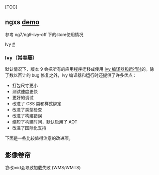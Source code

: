 [TOC]

## ngxs [demo](https://github.com/ngxs/store/tree/master/integrations)

参考 ng7/ng9-ivy-off 下的store使用情况

Ivy [#](https://zhuanlan.zhihu.com/p/105522992)

### Ivy（常春藤）

默认情况下，版本 9 会把所有的应用程序迁移成使用 [Ivy 编译器和运行时](https://link.zhihu.com/?target=https%3A//angular.cn/guide/ivy)的。除了数以百计的 bug 修复之外，Ivy 编译器和运行时还提供了许多优点：

- 打包尺寸更小
- 测试速度更快
- 更好的调试
- 改进了 CSS 类和样式绑定
- 改进了类型检查
- 改进了构建错误
- 缩短了构建时间，默认启用了 AOT
- 改进了国际化支持

下面是一些比较值得注意的改进项。





## 影像卷帘

篡改mid会导致加载失败 (WMS/WMTS)